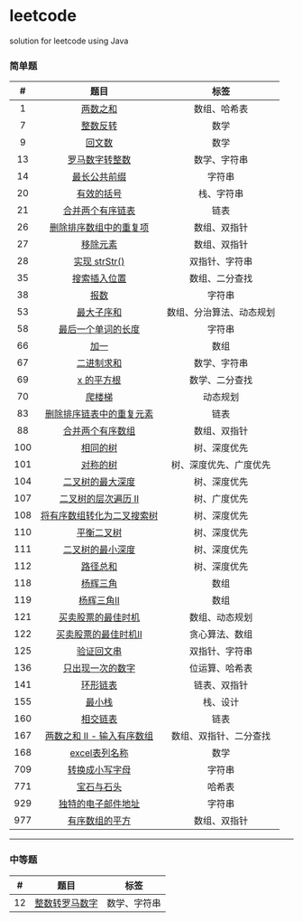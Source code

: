 # leetcode
solution for leetcode using Java

### 简单题

|   #   |                                                    题目                                                    |           标签           |
| :---: | :--------------------------------------------------------------------------------------------------------: | :----------------------: |
|   1   |                          [两数之和](<https://leetcode-cn.com/problems/two-sum/>)                           |       数组、哈希表       |
|   7   |                      [整数反转](<https://leetcode-cn.com/problems/reverse-integer/>)                       |           数学           |
|   9   |                      [回文数](<https://leetcode-cn.com/problems/palindrome-number/>)                       |           数学           |
|  13   |                   [罗马数字转整数](<https://leetcode-cn.com/problems/roman-to-integer/>)                   |       数学、字符串       |
|  14   |                 [最长公共前缀](<https://leetcode-cn.com/problems/longest-common-prefix/>)                  |          字符串          |
|  20   |                    [有效的括号](<https://leetcode-cn.com/problems/valid-parentheses/>)                     |        栈、字符串        |
|  21   |               [合并两个有序链表](<https://leetcode-cn.com/problems/merge-two-sorted-lists/>)               |           链表           |
|  26   |     [删除排序数组中的重复项](<https://leetcode-cn.com/problems/remove-duplicates-from-sorted-array/>)      |       数组、双指针       |
|  27   |                       [移除元素](<https://leetcode-cn.com/problems/remove-element/>)                       |       数组、双指针       |
|  28   |                   [实现 strStr()](<https://leetcode-cn.com/problems/implement-strstr/>)                    |      双指针、字符串      |
|  35   |                 [搜索插入位置](<https://leetcode-cn.com/problems/search-insert-position/>)                 |      数组、二分查找      |
|  38   |                         [报数](<https://leetcode-cn.com/problems/count-and-say/>)                          |          字符串          |
|  53   |                     [最大子序和](<https://leetcode-cn.com/problems/maximum-subarray/>)                     | 数组、分治算法、动态规划 |
|  58   |               [最后一个单词的长度](<https://leetcode-cn.com/problems/length-of-last-word/>)                |          字符串          |
|  66   |                            [加一](<https://leetcode-cn.com/problems/plus-one/>)                            |           数组           |
|  67   |                        [二进制求和](<https://leetcode-cn.com/problems/add-binary/>)                        |       数学、字符串       |
|  69   |                          [x 的平方根](<https://leetcode-cn.com/problems/sqrtx/>)                           |      数学、二分查找      |
|  70   |                       [爬楼梯](<https://leetcode-cn.com/problems/climbing-stairs/>)                        |         动态规划         |
|  83   |     [删除排序链表中的重复元素](<https://leetcode-cn.com/problems/remove-duplicates-from-sorted-list/>)     |           链表           |
|  88   |                 [合并两个有序数组](<https://leetcode-cn.com/problems/merge-sorted-array/>)                 |       数组、双指针       |
|  100  |                         [相同的树](<https://leetcode-cn.com/problems/same-tree/>)                          |       树、深度优先       |
|  101  |                       [对称的树](<https://leetcode-cn.com/problems/symmetric-tree/>)                       |  树、深度优先、广度优先  |
|  104  |            [二叉树的最大深度](<https://leetcode-cn.com/problems/maximum-depth-of-binary-tree/>)            |       树、深度优先       |
|  107  |       [二叉树的层次遍历 Ⅱ](<https://leetcode-cn.com/problems/binary-tree-level-order-traversal-ii/>)       |       树、广度优先       |
|  108  | [将有序数组转化为二叉搜索树](https://leetcode-cn.com/problems/convert-sorted-array-to-binary-search-tree/) |       树、深度优先       |
|  110  |                    [平衡二叉树](https://leetcode-cn.com/problems/balanced-binary-tree/)                    |       树、深度优先       |
|  111  |             [二叉树的最小深度](https://leetcode-cn.com/problems/minimum-depth-of-binary-tree/)             |       树、深度优先       |
|  112  |                           [路径总和](https://leetcode-cn.com/problems/path-sum/)                           |       树、深度优先       |
|  118  |                       [杨辉三角](https://leetcode-cn.com/problems/pascals-triangle/)                       |           数组           |
|  119  |                     [杨辉三角Ⅱ](https://leetcode-cn.com/problems/pascals-triangle-ii/)                     |           数组           |
|  121  |          [买卖股票的最佳时机](https://leetcode-cn.com/problems/best-time-to-buy-and-sell-stock/)           |      数组、动态规划      |
|  122  |        [买卖股票的最佳时机Ⅱ](https://leetcode-cn.com/problems/best-time-to-buy-and-sell-stock-ii/)         |      贪心算法、数组      |
|  125  |                      [验证回文串](https://leetcode-cn.com/problems/valid-palindrome/)                      |      双指针、字符串      |
|  136  |                    [只出现一次的数字](https://leetcode-cn.com/problems/single-number/)                     |      位运算、哈希表      |
|  141  |                      [环形链表](https://leetcode-cn.com/problems/linked-list-cycle/)                       |       链表、双指针       |
|  155  |                           [最小栈](https://leetcode-cn.com/problems/min-stack/)                            |         栈、设计         |
|  160  |               [相交链表](https://leetcode-cn.com/problems/intersection-of-two-linked-lists/)               |           链表           |
|  167  |      [两数之和 II - 输入有序数组](https://leetcode-cn.com/problems/two-sum-ii-input-array-is-sorted/)      |  数组、双指针、二分查找  |
|  168  |                [excel表列名称](https://leetcode-cn.com/problems/excel-sheet-column-title/)                 |           数学           |
|  709  |                    [转换成小写字母](<https://leetcode-cn.com/problems/to-lower-case/>)                     |          字符串          |
|  771  |                    [宝石与石头](<https://leetcode-cn.com/problems/jewels-and-stones/>)                     |          哈希表          |
|  929  |              [独特的电子邮件地址](<https://leetcode-cn.com/problems/unique-email-addresses/>)              |          字符串          |
|  977  |              [有序数组的平方](<https://leetcode-cn.com/problems/squares-of-a-sorted-array/>)               |       数组、双指针       |


------



### 中等题

|   #   |                                  题目                                  |     标签     |
| :---: | :--------------------------------------------------------------------: | :----------: |
|  12   | [整数转罗马数字](<https://leetcode-cn.com/problems/integer-to-roman/>) | 数学、字符串 |

